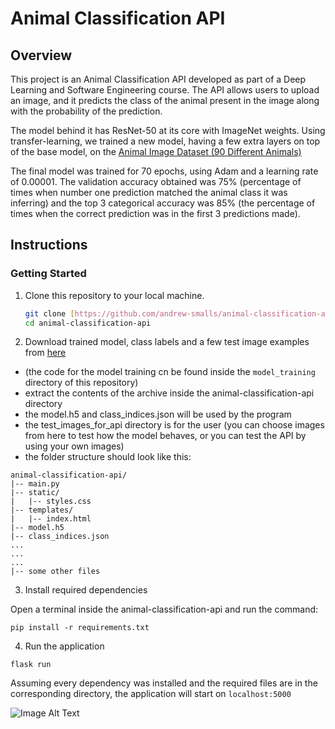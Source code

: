 # Animal Classification API

## Overview

This project is an Animal Classification API developed as part of a Deep Learning and Software Engineering course. The API allows users to upload an image, and it predicts the class of the animal present in the image along with the probability of the prediction.

The model behind it has ResNet-50 at its core with ImageNet weights. Using transfer-learning, we trained a new model, having a few extra layers on top of the base model, on the [Animal Image Dataset (90 Different Animals)](https://www.kaggle.com/datasets/iamsouravbanerjee/animal-image-dataset-90-different-animals/data)

The final model was trained for 70 epochs, using Adam and a learning rate of 0.00001. The validation accuracy obtained was 75% (percentage of times when number one prediction matched the animal class it was inferring) and the top 3 categorical accuracy was 85% (the percentage of times when the correct prediction was in the first 3 predictions made).

## Instructions

### Getting Started

1. Clone this repository to your local machine.

   ```bash
   git clone [https://github.com/andrew-smalls/animal-classification-api.git]
   cd animal-classification-api

2. Download trained model, class labels and a few test image examples from [here](https://drive.google.com/drive/folders/1cYNQoP1N3ErGTBGWYrethW1PLe4FokCy?usp=sharing)
- (the code for the model training cn be found inside the `model_training` directory of this repository)
- extract the contents of the archive inside the animal-classification-api directory
- the model.h5 and class_indices.json will be used by the program
- the test_images_for_api directory is for the user (you can choose images from here to test how the model behaves, or you can test the API by using your own images)
- the folder structure should look like this:

```
animal-classification-api/
|-- main.py
|-- static/
|   |-- styles.css
|-- templates/
|   |-- index.html
|-- model.h5
|-- class_indices.json
...
...
...
|-- some other files 
```
3. Install required dependencies

Open a terminal inside the animal-classification-api and run the command:

```
pip install -r requirements.txt
```

4. Run the application
```
flask run
```
Assuming every dependency was installed and the required files are in the corresponding directory, the application will start on `localhost:5000`


![Image Alt Text](./image_animal_classification.png)
